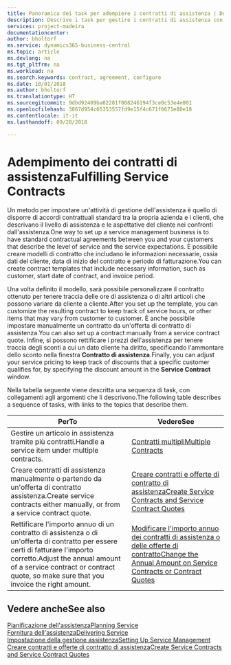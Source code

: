```yaml
---
title: Panoramica dei task per adempiere i contratti di assistenza | Documenti Microsoft
description: Descrive i task per gestire i contratti di assistenza con i clienti.
services: project-madeira
documentationcenter: 
author: bholtorf
ms.service: dynamics365-business-central
ms.topic: article
ms.devlang: na
ms.tgt_pltfrm: na
ms.workload: na
ms.search.keywords: contract, agreement, configure
ms.date: 10/01/2018
ms.author: bholtorf
ms.translationtype: HT
ms.sourcegitcommit: 9dbd92409ba02281f008246194f3ce0c53e4e001
ms.openlocfilehash: 3867d954c65353557fd9e15f4c671f6671e80e18
ms.contentlocale: it-it
ms.lasthandoff: 09/28/2018

---
```

# <a name="fulfilling-service-contracts"></a><span data-ttu-id="65272-103">Adempimento dei contratti di assistenza</span><span class="sxs-lookup"><span data-stu-id="65272-103">Fulfilling Service Contracts</span></span> 
<span data-ttu-id="65272-104">Un metodo per impostare un'attività di gestione dell'assistenza è quello di disporre di accordi contrattuali standard tra la propria azienda e i clienti, che descrivano il livello di assistenza e le aspettative del cliente nei confronti dall'assistenza.</span><span class="sxs-lookup"><span data-stu-id="65272-104">One way to set up a service management business is to have standard contractual agreements between you and your customers that describe the level of service and the service expectations.</span></span> <span data-ttu-id="65272-105">È possibile creare modelli di contratto che includano le informazioni necessarie, ossia dati del cliente, data di inizio del contratto e periodo di fatturazione.</span><span class="sxs-lookup"><span data-stu-id="65272-105">You can create contract templates that include necessary information, such as customer, start date of contract, and invoice period.</span></span>  
  
<span data-ttu-id="65272-106">Una volta definito il modello, sarà possibile personalizzare il contratto ottenuto per tenere traccia delle ore di assistenza o di altri articoli che possono variare da cliente a cliente.</span><span class="sxs-lookup"><span data-stu-id="65272-106">After you set up the template, you can customize the resulting contract to keep track of service hours, or other items that may vary from customer to customer.</span></span> <span data-ttu-id="65272-107">È anche possibile impostare manualmente un contratto da un'offerta di contratto di assistenza.</span><span class="sxs-lookup"><span data-stu-id="65272-107">You can also set up a contract manually from a service contract quote.</span></span> <span data-ttu-id="65272-108">Infine, si possono rettificare i prezzi dell'assistenza per tenere traccia degli sconti a cui un dato cliente ha diritto, specificando l'ammontare dello sconto nella finestra **Contratto di assistenza**.</span><span class="sxs-lookup"><span data-stu-id="65272-108">Finally, you can adjust your service pricing to keep track of discounts that a specific customer qualifies for, by specifying the discount amount in the **Service Contract** window.</span></span>  

<span data-ttu-id="65272-109">Nella tabella seguente viene descritta una sequenza di task, con collegamenti agli argomenti che li descrivono.</span><span class="sxs-lookup"><span data-stu-id="65272-109">The following table describes a sequence of tasks, with links to the topics that describe them.</span></span>   
  
|<span data-ttu-id="65272-110">**Per**</span><span class="sxs-lookup"><span data-stu-id="65272-110">**To**</span></span>|<span data-ttu-id="65272-111">**Vedere**</span><span class="sxs-lookup"><span data-stu-id="65272-111">**See**</span></span>|  
|------------|-------------|  
|<span data-ttu-id="65272-112">Gestire un articolo in assistenza tramite più contratti.</span><span class="sxs-lookup"><span data-stu-id="65272-112">Handle a service item under multiple contracts.</span></span> | [<span data-ttu-id="65272-113">Contratti multipli</span><span class="sxs-lookup"><span data-stu-id="65272-113">Multiple Contracts</span></span>](service-multiple-contracts.md)|  
|<span data-ttu-id="65272-114">Creare contratti di assistenza manualmente o partendo da un'offerta di contratto assistenza.</span><span class="sxs-lookup"><span data-stu-id="65272-114">Create service contracts either manually, or from a service contract quote.</span></span>| [<span data-ttu-id="65272-115">Creare contratti e offerte di contratto di assistenza</span><span class="sxs-lookup"><span data-stu-id="65272-115">Create Service Contracts and Service Contract Quotes</span></span>](service-how-to-create-service-contracts-and-service-contract-quotes.md)|
|<span data-ttu-id="65272-116">Rettificare l'importo annuo di un contratto di assistenza o di un'offerta di contratto per essere certi di fatturare l'importo corretto.</span><span class="sxs-lookup"><span data-stu-id="65272-116">Adjust the annual amount of a service contract or contract quote, so make sure that you invoice the right amount.</span></span>|[<span data-ttu-id="65272-117">Modificare l'importo annuo dei contratti di assistenza o delle offerte di contratto</span><span class="sxs-lookup"><span data-stu-id="65272-117">Change the Annual Amount on Service Contracts or Contract Quotes</span></span>](service-how-to-change-the-annual-amount-on-service-contracts-or-contract-quotes.md)|

## <a name="see-also"></a><span data-ttu-id="65272-118">Vedere anche</span><span class="sxs-lookup"><span data-stu-id="65272-118">See also</span></span>
[<span data-ttu-id="65272-119">Pianificazione dell'assistenza</span><span class="sxs-lookup"><span data-stu-id="65272-119">Planning Service</span></span>](service-plan-service.md)  
[<span data-ttu-id="65272-120">Fornitura dell'assistenza</span><span class="sxs-lookup"><span data-stu-id="65272-120">Delivering Service</span></span>](service-deliver-service.md)  
[<span data-ttu-id="65272-121">Impostazione della gestione assistenza</span><span class="sxs-lookup"><span data-stu-id="65272-121">Setting Up Service Management</span></span>](service-setup-service.md)  
[<span data-ttu-id="65272-122">Creare contratti e offerte di contratto di assistenza</span><span class="sxs-lookup"><span data-stu-id="65272-122">Create Service Contracts and Service Contract Quotes</span></span>](service-how-to-create-service-contracts-and-service-contract-quotes.md)  

